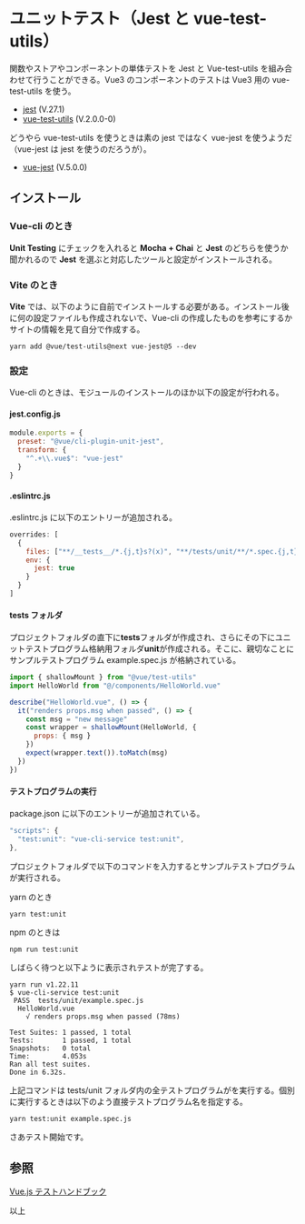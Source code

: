 # ユニットテスト（Jest と vue-test-utils）

関数やストアやコンポーネントの単体テストを Jest と Vue-test-utils を組み合わせて行うことができる。Vue3 のコンポーネントのテストは Vue3 用の vue-test-utils を使う。

- [jest](https://jestjs.io/ja/) (V.27.1)
- [vue-test-utils](https://vue-test-utils.vuejs.org/ja/) (V.2.0.0-0)

どうやら vue-test-utils を使うときは素の jest ではなく vue-jest を使うようだ（vue-jest は jest を使うのだろうが）。

- [vue-jest](https://github.com/vuejs/vue-jest/releases/tag/5.0.0-alpha.10) (V.5.0.0)

## インストール

### Vue-cli のとき

**Unit Testing** にチェックを入れると **Mocha + Chai** と **Jest** のどちらを使うか聞かれるので **Jest** を選ぶと対応したツールと設定がインストールされる。

### Vite のとき

**Vite** では、以下のように自前でインストールする必要がある。インストール後に何の設定ファイルも作成されないで、Vue-cli の作成したものを参考にするかサイトの情報を見て自分で作成する。

```shell
yarn add @vue/test-utils@next vue-jest@5 --dev
```

### 設定

Vue-cli のときは、モジュールのインストールのほか以下の設定が行われる。

#### jest.config.js

```js
module.exports = {
  preset: "@vue/cli-plugin-unit-jest",
  transform: {
    "^.+\\.vue$": "vue-jest"
  }
}
```

#### .eslintrc.js

.eslintrc.js に以下のエントリーが追加される。

```js
overrides: [
  {
    files: ["**/__tests__/*.{j,t}s?(x)", "**/tests/unit/**/*.spec.{j,t}s?(x)"],
    env: {
      jest: true
    }
  }
]
```

#### tests フォルダ

プロジェクトフォルダの直下に**tests**フォルダが作成され、さらにその下にユニットテストプログラム格納用フォルダ**unit**が作成される。そこに、親切なことにサンプルテストプログラム example.spec.js が格納されている。

```js
import { shallowMount } from "@vue/test-utils"
import HelloWorld from "@/components/HelloWorld.vue"

describe("HelloWorld.vue", () => {
  it("renders props.msg when passed", () => {
    const msg = "new message"
    const wrapper = shallowMount(HelloWorld, {
      props: { msg }
    })
    expect(wrapper.text()).toMatch(msg)
  })
})
```

#### テストプログラムの実行

package.json に以下のエントリーが追加されている。

```js
"scripts": {
  "test:unit": "vue-cli-service test:unit",
},
```

プロジェクトフォルダで以下のコマンドを入力するとサンプルテストプログラムが実行される。

yarn のとき

```shell
yarn test:unit
```

npm のときは

```shell
npm run test:unit
```

しばらく待つと以下ように表示されテストが完了する。

```shell
yarn run v1.22.11
$ vue-cli-service test:unit
 PASS  tests/unit/example.spec.js
  HelloWorld.vue
    √ renders props.msg when passed (78ms)

Test Suites: 1 passed, 1 total
Tests:       1 passed, 1 total
Snapshots:   0 total
Time:        4.053s
Ran all test suites.
Done in 6.32s.
```

上記コマンドは tests/unit フォルダ内の全テストプログラムがを実行する。個別に実行するときは以下のよう直接テストプログラム名を指定する。

```shell
yarn test:unit example.spec.js
```

さあテスト開始です。

## 参照

[Vue.js テストハンドブック](https://lmiller1990.github.io/vue-testing-handbook/ja/#vue-js%E3%83%86%E3%82%B9%E3%83%88%E3%83%8F%E3%83%B3%E3%83%89%E3%83%96%E3%83%83%E3%82%AF)

以上
